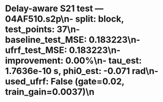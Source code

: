 # Delay-aware S21 test — 04AF510.s2p\n- split: block, test_points: 37\n- baseline_test_MSE: 0.183223\n- ufrf_test_MSE: 0.183223\n- improvement: 0.00%\n- tau_est: 1.7636e-10 s, phi0_est: -0.071 rad\n- used_ufrf: False (gate=0.02, train_gain=0.0037)\n